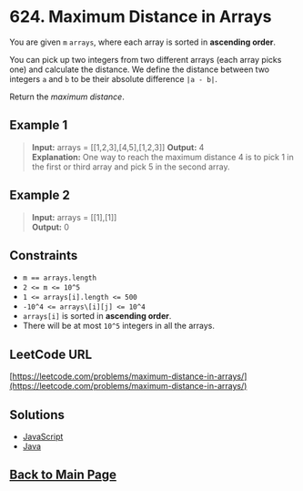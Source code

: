 # 624. Maximum Distance in Arrays

You are given `m` `arrays`, where each array is sorted in **ascending order**.

You can pick up two integers from two different arrays (each array picks one) and calculate the distance. We define the distance between two integers `a` and `b` to be their absolute difference `|a - b|`.

Return the _maximum distance_.

## Example 1

> **Input:** arrays = \[[1,2,3],[4,5],[1,2,3]]
> **Output:** 4  
> **Explanation:** One way to reach the maximum distance 4 is to pick 1 in the first or third array and pick 5 in the second array.

## Example 2

> **Input:** arrays = \[[1],[1]]  
> **Output:** 0

## Constraints

- `m == arrays.length`
- `2 <= m <= 10^5`
- `1 <= arrays[i].length <= 500`
- `-10^4 <= arrays\[i][j] <= 10^4`
- `arrays[i]` is sorted in **ascending order**.
- There will be at most `10^5` integers in all the arrays.

## LeetCode URL

[https://leetcode.com/problems/maximum-distance-in-arrays/](https://leetcode.com/problems/maximum-distance-in-arrays/)

## Solutions

- [JavaScript](./solution.js)
- [Java](./Solution.java)

## [Back to Main Page](../README.md)

